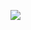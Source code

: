 ![](https://www.nta.go.jp/tmp/a235393a-76ab-4257-a285-f747441e6371/images/d2e6594dd58de74d254d39d63d7f6e0010eba280ee220a0a170ace561b82158b.jpg)